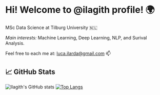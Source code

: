 # Hi! Welcome to @ilagith profile! 🌍 

MSc Data Science at Tilburg University 🇳🇱

*Main interests:*  Machine Learning, Deep Learning, NLP, and Surival Analysis.

Feel free to each me at: luca.ilarda@gmail.com 📫

## 📈 GitHub Stats

![Ilagith's GitHub stats](https://github-readme-stats.vercel.app/api?username=ilagith&show_icons=true&theme=vue)
[![Top Langs](https://github-readme-stats.vercel.app/api/top-langs/?username=ilagith&langs_count=6)](https://github.com/ilagith/github-readme-stats)


<!---
ilagith/ilagith is a ✨ special ✨ repository because its `README.md` (this file) appears on your GitHub profile.
You can click the Preview link to take a look at your changes.
--->
